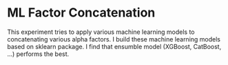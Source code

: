 # ML Factor Concatenation
This experiment tries to apply various machine learning models to concatenating various alpha factors. I build these machine learning models based on sklearn package. I find that ensumble model (XGBoost, CatBoost, ...) performs the best. 
